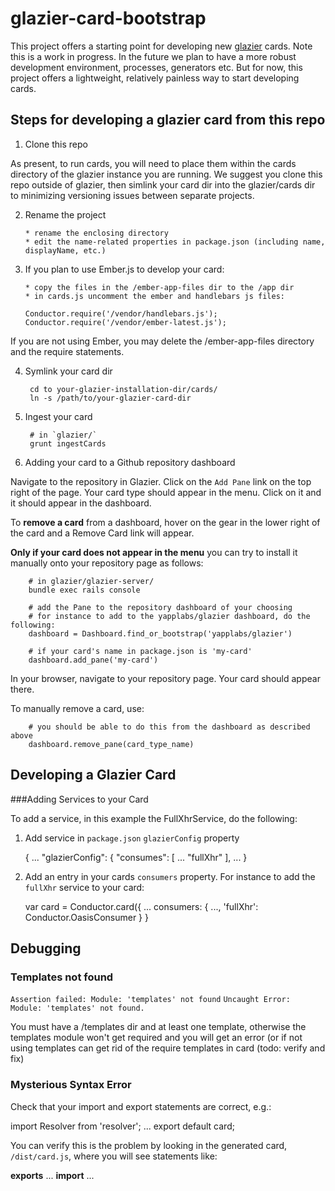 glazier-card-bootstrap
======================

This project offers a starting point for developing new [glazier](https://github.com/yapplabs/glazier) cards.  Note this is a work in progress.  In the future we plan to have
a more robust development environment, processes, generators etc.  But for now, this project offers a lightweight,
relatively painless way to start developing cards.

## Steps for developing a glazier card from this repo

1.  Clone this repo

  As present, to run cards, you will need to place them within the cards directory of the glazier instance you are running.  We suggest you clone this repo outside of glazier, then simlink your card dir into the glazier/cards dir to minimizing versioning issues between separate projects.

2.  Rename the project

        * rename the enclosing directory
        * edit the name-related properties in package.json (including name, displayName, etc.)
   
3.  If you plan to use Ember.js to develop your card: 

        * copy the files in the /ember-app-files dir to the /app dir
        * in cards.js uncomment the ember and handlebars js files:
  
        Conductor.require('/vendor/handlebars.js');
        Conductor.require('/vendor/ember-latest.js');

  If you are not using Ember, you may delete the /ember-app-files directory and the require statements.

4. Symlink your card dir 

        cd to your-glazier-installation-dir/cards/ 
        ln -s /path/to/your-glazier-card-dir

5. Ingest your card

        # in `glazier/`
        grunt ingestCards
    
6. Adding your card to a Github repository dashboard

  Navigate to the repository in Glazier.  Click on the `Add Pane` link on the top right of the page.
  Your card type should appear in the menu.  Click on it and it should appear in the dashboard.

  To **remove a card** from a dashboard, hover on the gear in the lower right of the card and a Remove Card 
  link will appear.

  **Only if your card does not appear in the menu** you can try to install it manually onto your repository
  page as follows:
  
        # in glazier/glazier-server/
        bundle exec rails console

        # add the Pane to the repository dashboard of your choosing
        # for instance to add to the yapplabs/glazier dashboard, do the following:
        dashboard = Dashboard.find_or_bootstrap('yapplabs/glazier')

        # if your card's name in package.json is 'my-card'
        dashboard.add_pane('my-card')

  In your browser, navigate to your repository page.  Your card should appear there.

  To manually remove a card, use:

        # you should be able to do this from the dashboard as described above
        dashboard.remove_pane(card_type_name)  


## Developing a Glazier Card

###Adding Services to your Card

To add a service, in this example the FullXhrService, do the following:

1. Add service in `package.json` `glazierConfig` property

    {
      ...
      "glazierConfig": {
        "consumes": [
          ...
          "fullXhr"
        ],
        ...
    }

2. Add an entry in your cards `consumers` property.  For instance to add the `fullXhr`
 service to your card:

    var card = Conductor.card({
        ...
        consumers: {
            ...,
            'fullXhr': Conductor.OasisConsumer
        }
    }


## Debugging

### Templates not found

`Assertion failed: Module: 'templates' not found`
`Uncaught Error: Module: 'templates' not found.`

You must have a /templates dir and at least one template, otherwise the
templates module won't get required and you will get an error (or if not
using templates can get rid of the require templates in card (todo: verify and fix)

### Mysterious Syntax Error

Check that your import and export statements are correct, e.g.:

import Resolver from 'resolver';
...
export default card;

You can verify this is the problem by looking in the generated card,
`/dist/card.js`, where you will see statements like:

 __exports__ ...
 __import__ ...
